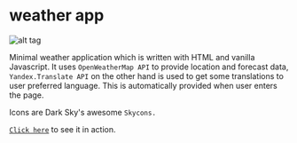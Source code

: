 # weather app
![alt tag](https://i.imgur.com/w4mhoYW.jpg "this is just a screenshot")

Minimal weather application which is written with HTML and vanilla Javascript. It uses `OpenWeatherMap API`  to provide location and forecast data, `Yandex.Translate API` on the other hand is used to get some translations to user preferred language. This is automatically provided when user enters the page.

Icons are Dark Sky's awesome `Skycons.`

<a href="https://petrirh1.github.io/weather-app/" title="weather-app">`Click here`</a> to see it in action.
